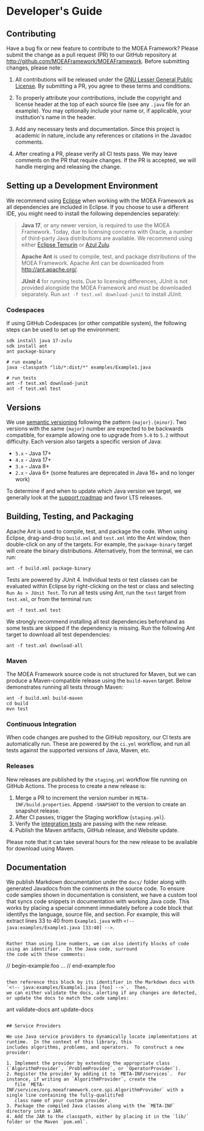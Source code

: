 # Developer's Guide

## Contributing

Have a bug fix or new feature to contribute to the MOEA Framework?  Please submit the change as a pull request (PR) to
our GitHub repository at http://github.com/MOEAFramework/MOEAFramework.  Before submitting changes, please note:

1. All contributions will be released under the [GNU Lesser General Public License](../META-INF/LGPL-LICENSE).  By
   submitting a PR, you agree to these terms and conditions.
   
2. To properly attribute your contributions, include the copyright and license header at the top of each source file
   (see any `.java` file for an example).  You may optionally include your name or, if applicable, your institution's
   name in the header.

3. Add any necessary tests and documentation.  Since this project is academic in nature, include any references or
   citations in the Javadoc comments.
   
4. After creating a PR, please verify all CI tests pass.  We may leave comments on the PR that require changes.  If the
   PR is accepted, we will handle merging and releasing the change.

## Setting up a Development Environment

We recommend using [Eclipse](http://eclipse.org/) when working with the MOEA Framework as all dependencies are included
in Eclipse.  If you choose to use a different IDE, you might need to install the following dependencies separately:

> **Java 17**, or any newer version, is required to use the MOEA Framework. Today, due to licensing concerns with
> Oracle, a number of third-party Java distributions are available.  We recommend using either
> [Eclipse Temurin](https://adoptium.net/) or [Azul Zulu](https://www.azul.com/downloads/?package=jdk).
> 
> **Apache Ant** is used to compile, test, and package distributions of the MOEA Framework.  Apache Ant can be
> downloaded from http://ant.apache.org/.
> 
> **JUnit 4** for running tests.  Due to licensing differences, JUnit is not provided alongside the MOEA Framework and
> must be downloaded separately.  Run `ant -f test.xml download-junit` to install JUnit.

### Codespaces

If using GitHub Codespaces (or other compatible system), the following steps can be used to set up the environment:

```
sdk install java 17-zulu
sdk install ant
ant package-binary

# run example
java -classpath "lib/*:dist/*" examples/Example1.java

# run tests
ant -f test.xml download-junit
ant -f test.xml test
```

## Versions

We use [semantic versioning](https://semver.org/) following the pattern `{major}.{minor}`.  Two versions with the
same `{major}` number are expected to be backwards compatible, for example allowing one to upgrade from `5.0` to
`5.2` without difficulty.  Each version also targets a specific version of Java:

* `5.x` - Java 17+
* `4.x` - Java 17+
* `3.x` - Java 8+
* `2.x` - Java 6+ (some features are deprecated in Java 16+ and no longer work)

To determine if and when to update which Java version we target, we generally look at the
[support roadmap](https://www.oracle.com/java/technologies/java-se-support-roadmap.html) and favor LTS releases.

## Building, Testing, and Packaging

Apache Ant is used to compile, test, and package the code.  When using Eclipse, drag-and-drop `build.xml` and `test.xml`
into the Ant window, then double-click on any of the targets.  For example, the `package-binary` target will create the
binary distributions.  Alternatively, from the terminal, we can run:

```
ant -f build.xml package-binary
```

Tests are powered by JUnit 4.  Individual tests or test classes can be evaluated within Eclipse by right-clicking on
the test or class and selecting `Run As > JUnit Test`.  To run all tests using Ant, run the `test` target from `test.xml`,
or from the terminal run:

```
ant -f test.xml test
```

We strongly recommend installing all test dependencies beforehand as some tests are skipped if the dependency is
missing.  Run the following Ant target to download all test dependencies:

```
ant -f test.xml download-all
```

### Maven

The MOEA Framework source code is not structured for Maven, but we can produce a Maven-compatible release using the
`build-maven` target.  Below demonstrates running all tests through Maven:

```
ant -f build.xml build-maven
cd build
mvn test
```

### Continuous Integration

When code changes are pushed to the GitHub repository, our CI tests are automatically run.  These are powered by the
`ci.yml` workflow, and run all tests against the supported versions of Java, Maven, etc.

### Releases

New releases are published by the `staging.yml` workflow file running on GitHub Actions.  The process to create a new
release is:

1. Merge a PR to increment the version number in `META-INF/build.properties`.  Append `-SNAPSHOT` to the version to create
   an snapshot release.
2. After CI passes, trigger the Staging workflow (`staging.yml`).
3. Verify the [integration tests](https://github.com/MOEAFramework/IntegrationTests) are passing with the new release.
4. Publish the Maven artifacts, GitHub release, and Website update.

Please note that it can take several hours for the new release to be available for download using Maven.

## Documentation

We publish Markdown documentation under the `docs/` folder along with generated Javadocs from the comments in the
source code.  To ensure code samples shown in documentation is consistent, we have a custom tool that syncs code
snippets in documentation with working Java code.  This works by placing a special comment immediately before a code
block that identifys the language, source file, and section.  For example, this will extract lines 33 to 40 from
`Example1.java` with `<!-- java:examples/Example1.java [33:40] -->`.
```

Rather than using line numbers, we can also identify blocks of code using an identifier.  In the Java code, surround
the code with these comments:

```
// begin-example:foo
...
// end-example:foo
```

then reference this block by its identifier in the Markdown docs with `<!-- java:examples/Example1.java [foo] -->`.  Then,
we can either validate the docs, alerting if any changes are detected, or update the docs to match the code samples:

```
ant validate-docs
ant update-docs
```

## Service Providers

We use Java service providers to dynamically locate implementations at runtime.  In the context of this library, this
includes algorithms, problems, and operators.  To construct a new provider:

1. Implement the provider by extending the appropriate class (`AlgorithmProvider`, `ProblemProvider`, or `OperatorProvider`).
2. Register the provider by adding it to `META-INF/services`.  For instance, if writing an `AlgorithmProvider`, create the
   file `META-INF/services/org.moeaframework.core.spi.AlgorithmProvider` with a single line containing the fully-qualitifed
   class name of your custom provider.
3. Package the compiled Java classes along with the `META-INF` directory into a JAR.
4. Add the JAR to the classpath, either by placing it in the `lib/` folder or the Maven `pom.xml`.
